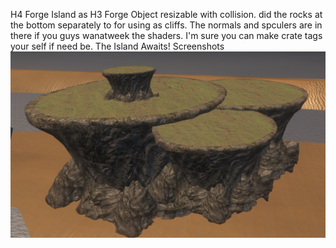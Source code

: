 H4 Forge Island as H3 Forge Object resizable with collision. did the rocks at the bottom separately to for using as cliffs.
The normals and spculers are in there if you guys wanatweek the shaders.
I'm sure you can make crate tags your self if need be.
The Island Awaits!
Screenshots
![Screenshot](https://github.com/jackrabbit72380/ho4kmmm/blob/master/0.7.1/tags/levels/multi/h4_forge_island/scenary/h4_forge_island_preview.jpg)
